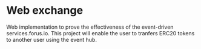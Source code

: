 # Web exchange

Web implementation to prove the effectiveness of the event-driven services.forus.io. This project will enable the user to tranfers ERC20 tokens to another user using the event hub.